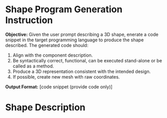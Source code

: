 # Shape Program Generation Instruction

**Objective:** Given the user prompt describing a 3D shape, enerate a code snippet in the target programming language to produce the shape described. The generated code should:
1. Align with the component description.
2. Be syntactically correct, functional, can be executed stand-alone or be called as a method. 
3. Produce a 3D representation consistent with the intended design.
4. If possible, create new mesh with raw coordinates. 

**Output Format:** 
[code snippet (provide code only)]

# Shape Description
